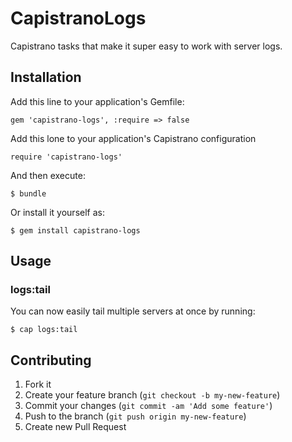# CapistranoLogs

Capistrano tasks that make it super easy to work with server logs.

## Installation

Add this line to your application's Gemfile:

    gem 'capistrano-logs', :require => false

Add this lone to your application's Capistrano configuration

    require 'capistrano-logs'

And then execute:

    $ bundle

Or install it yourself as:

    $ gem install capistrano-logs

## Usage

### logs:tail

You can now easily tail multiple servers at once by running:

    $ cap logs:tail

## Contributing

1. Fork it
2. Create your feature branch (`git checkout -b my-new-feature`)
3. Commit your changes (`git commit -am 'Add some feature'`)
4. Push to the branch (`git push origin my-new-feature`)
5. Create new Pull Request
